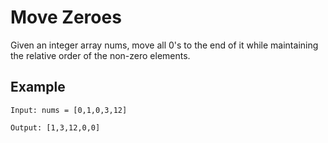 # Move Zeroes
Given an integer array nums, move all 0's to the end of it while maintaining the relative order of the non-zero elements.

## Example
```
Input: nums = [0,1,0,3,12]

Output: [1,3,12,0,0]
```
